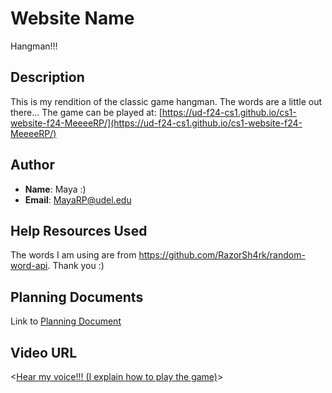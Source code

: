 # Website Name

Hangman!!!

## Description

This is my rendition of the classic game hangman. The words are a little out there...
The game can be played at: [https://ud-f24-cs1.github.io/cs1-website-f24-MeeeeRP/](https://ud-f24-cs1.github.io/cs1-website-f24-MeeeeRP/)

## Author

* **Name**: Maya :)
* **Email**: MayaRP@udel.edu

## Help Resources Used

The words I am using are from https://github.com/RazorSh4rk/random-word-api. Thank you :)

## Planning Documents

Link to [Planning Document](hangman-planning.pdf)

## Video URL

<[Hear my voice!!! (I explain how to play the game)](https://youtu.be/tuMzTpHKxM8)>
